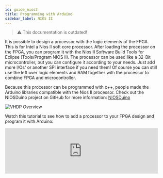 ```yaml
---
id: guide_nios2
title: Programming with Arduino
sidebar_label: NIOS II
---
```


> :warning: This documentation is outdated!


It is possible to design a processor with the logic elements of the FPGA. This is for Intel a Nios II soft core processor. 
After loading the processor on the FPGA, you can program it with the Nios II Software Build Tools for Eclipse (Tools/Program NIOS II). 
The processor can be used like a 32-Bit microcontroller, but you can configure it according to your needs. Just add more I/Os' or another SPI interface if you need them!
Of course you can still use the left over logic elements and RAM together with the processor to combine FPGA and microcontroller.

Because this processor can be programmed with c++, people made the Arduino libraries compatible with the Nios II processor.
Check out the NIOSDuino project on GitHub for more information: <a href="https://github.com/dimag0g/nios_duino" target="_blank">NIOSDuino</a>

![VHDP Overview](/img/getstarted/NIOSDuino.PNG)

Watch this tutorial to see how to add a processor to your FPGA design and program it with Arduino:
<div class="fluidMedia"><iframe id="ytplayer" type="text/html" width="100%" src="https://www.youtube.com/embed/YhavjKajX_w?autoplay=0&origin=http://vhdplus.com" frameborder="0" allowfullscreen></iframe></div>

